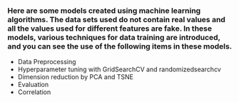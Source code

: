 ### Here are some models created using machine learning algorithms. The data sets used do not contain real values and all the values used for different features are fake. In these models, various techniques for data training are introduced, and you can see the use of the following items in these models.
- Data Preprocessing
- Hyperparameter tuning with GridSearchCV and randomizedsearchcv
- Dimension reduction by PCA and TSNE
- Evaluation
- Correlation
